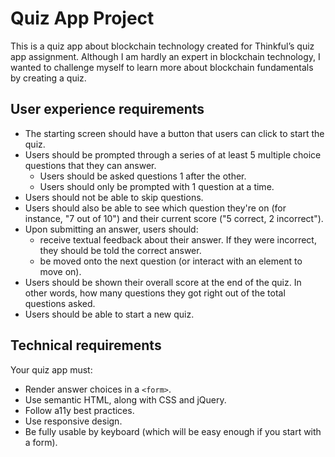 # Quiz App Project
This is a quiz app about blockchain technology created for Thinkful&rsquo;s quiz app assignment. Although I am hardly an expert in blockchain technology, I wanted to challenge myself to learn more about blockchain fundamentals by creating a quiz.

## User experience requirements
- The starting screen should have a button that users can click to start the quiz.
- Users should be prompted through a series of at least 5 multiple choice questions that they can answer.
  - Users should be asked questions 1 after the other.
  - Users should only be prompted with 1 question at a time.
- Users should not be able to skip questions.
- Users should also be able to see which question they're on (for instance, "7 out of 10") and their current score ("5 correct, 2 incorrect").
- Upon submitting an answer, users should:
  - receive textual feedback about their answer. If they were incorrect, they should be told the correct answer.
  - be moved onto the next question (or interact with an element to move on).
- Users should be shown their overall score at the end of the quiz. In other words, how many questions they got right out of the total questions asked.
- Users should be able to start a new quiz.

## Technical requirements
Your quiz app must:
- Render answer choices in a `<form>`.
- Use semantic HTML, along with CSS and jQuery.
- Follow a11y best practices.
- Use responsive design.
- Be fully usable by keyboard (which will be easy enough if you start with a form).
